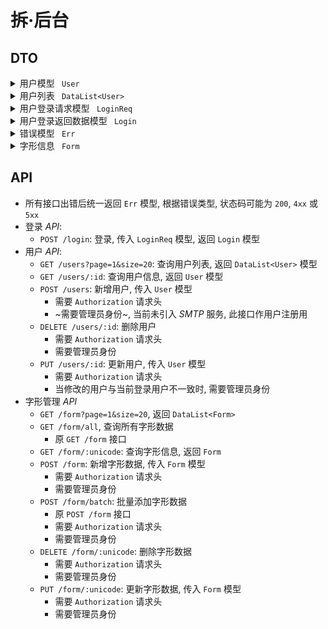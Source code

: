 # 拆·后台

## DTO

<details>
<summary> 用户模型 <code> User </code></summary>

```json
{
	"id": "user-id",
	"name": "User Name",
	"email": "username@email.com",
	"password": "unhashed",
	"avatar": "https://url/to/img"
}
```

> - `id`: 用户ID, 由用户输入, 满足 `/^[a-zA-Z]+([_-][a-zA-Z0-9]+)*$/`
> - `name`: 用户名, 由用户输入, 基本可用任意字符
> - `email`: 邮箱, 可代替用户ID作登录用, 引入 *SMTP* 后也可作为找回
> - `password`: 用户密码, 为原始密码经 *MD5* 并 *Base64* 编码后得到

</details>

<details>
<summary> 用户列表 <code> DataList&lt;User&gt; </code></summary>

```json
{
	"total": 50,
	"page": 1,
	"size": 20,
	"items": []
}
```

> - `total`: 数据库中的用户总数
> - `page`: 当前返回的数据分页
> - `size`: 当前的分页大小
> - `items`: 用户数据列表, 为 `User[]` 模型列表

</details>

<details>
<summary> 用户登录请求模型 <code> LoginReq </code></summary>

```json
{
	"username": "user-id",
	"password": "unhashed"
}
```

> - `username`: 可以为用户ID或用户邮箱, 当包含 `@` 字符时, 作为邮箱处理
> - `password`: 用户密码, `base64(md5(passwd))`

</details>

<details>
<summary> 用户登录返回数据模型 <code> Login </code></summary>

```json
{
	"user": {},
	"token": "header.payload.signature"
}
```

> - `user`: 用户模型 `User`
> - `token`: *JWT* 字符串, 在前端请求的任意接口中 (或仅在需要身份验证的接口中), 均增加 `Authorization: "Bearer header.payload.signature"` 请求头

</details>

<details>
<summary> 错误模型 <code> Err </code></summary>

```json
{
	"err": "SYS-10000001",
	"msg": "系统内部错误"
}
```

> - `err` (原 `code`): 只要返回的 *JSON* 中包含此字段, 说明接口处理错误
> - `msg`: 当发生错误时, 一并返回错误描述信息. 一般可将 `err: msg` 展示为 *Toast*

</details>

<details>
<summary> 字形信息 <code> Form </code> </summary>

```json
{
	"unicode": 1,
	"name": "name",
	"default_type": 0,
	"gf0014_id": 0,
	"component": "",
	"compound": "",
	"slice": "",
}
```

</details>

## API

- 所有接口出错后统一返回 `Err` 模型, 根据错误类型, 状态码可能为 `200`, `4xx` 或 `5xx`
- 登录 *API*:
	- `POST /login`: 登录, 传入 `LoginReq` 模型, 返回 `Login` 模型
- 用户 *API*:
	- `GET /users?page=1&size=20`: 查询用户列表, 返回 `DataList<User>` 模型
	- `GET /users/:id`: 查询用户信息, 返回 `User` 模型
	- `POST /users`: 新增用户, 传入 `User` 模型
		- 需要 `Authorization` 请求头
		- ~需要管理员身份~, 当前未引入 *SMTP* 服务, 此接口作用户注册用
	- `DELETE /users/:id`: 删除用户
		- 需要 `Authorization` 请求头
		- 需要管理员身份
	- `PUT /users/:id`: 更新用户, 传入 `User` 模型
		- 需要 `Authorization` 请求头
		- 当修改的用户与当前登录用户不一致时, 需要管理员身份
- 字形管理 *API*
	- `GET /form?page=1&size=20`, 返回 `DataList<Form>`
	- `GET /form/all`, 查询所有字形数据
		- 原 `GET /form` 接口
	- `GET /form/:unicode`: 查询字形信息, 返回 `Form`
	- `POST /form`: 新增字形数据, 传入 `Form` 模型
		- 需要 `Authorization` 请求头
		- 需要管理员身份
	- `POST /form/batch`: 批量添加字形数据
		- 原 `POST /form` 接口
		- 需要 `Authorization` 请求头
		- 需要管理员身份
	- `DELETE /form/:unicode`: 删除字形数据
		- 需要 `Authorization` 请求头
		- 需要管理员身份
	- `PUT /form/:unicode`: 更新字形数据, 传入 `Form` 模型
		- 需要 `Authorization` 请求头
		- 需要管理员身份

